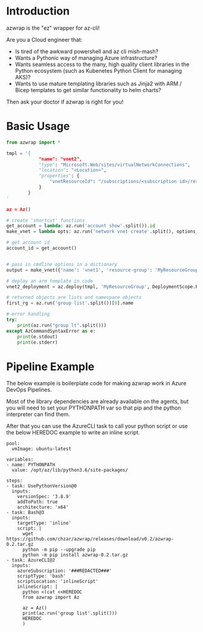 # Introduction
azwrap is the "ez" wrapper for az-cli!

Are you a Cloud engineer that:
* Is tired of the awkward powershell and az cli mish-mash?
* Wants a Pythonic way of managing Azure infrastructure?
* Wants seamless access to the many, high quality client libraries in the Python ecosystem (such as Kubenetes Python Client for managing AKS)?
* Wants to use mature templating libraries such as Jinja2 with ARM / Bicep templates to get similar functionality to helm charts?

Then ask your doctor if azwrap is right for you!

# Basic Usage
```python
from azwrap import *

tmpl = '{
            "name": "vnet2",
            "type": "Microsoft.Web/sites/virtualNetworkConnections",
            "location": "<Location>",
            "properties": {
                "vnetResourceId": "/subscriptions/<subscription id>/resourceGroups/<resource group>/providers/Microsoft.Network/virtualNetworks/<VNet>"
            }
        }
'

az = Az()

# create 'shortcut' functions
get_account = lambda: az.run('account show'.split()).id
make_vnet = lambda opts: az.run('network vnet create'.split(), options_dict=opts)

# get account id
account_id = get_account()


# pass in cmdline options in a dictionary
output = make_vnet({'name': 'vnet1', 'resource-group': 'MyResourceGroup'})

# deploy an arm template in code
vnet2_deployment = az.deploy(tmpl, 'MyResourceGroup', DeploymentScope.ResourceGroup)

# returned objects are lists and namespace objects
first_rg = az.run('group list'.split())[0].name

# error handling
try:
    print(az.run("group lt".split()))
except AzCommandSyntaxError as e:
    print(e.stdout)
    print(e.stderr)
```

# Pipeline Example
The below example is boilerplate code for making azwrap work in Azure DevOps Pipelines.

Most of the library dependencies are already available on the agents, but you will need to set your PYTHONPATH var so that pip and the python interpreter can find them.

After that you can use the AzureCLI task to call your python script or use the below HEREDOC example to write an inline script.


```
pool:
  vmImage: ubuntu-latest

variables:
- name: PYTHONPATH
  value: /opt/az/lib/python3.6/site-packages/

steps:
- task: UsePythonVersion@0
  inputs:
    versionSpec: '3.8.9'
    addToPath: true
    architecture: 'x64'
- task: Bash@3
  inputs:
    targetType: 'inline'
    script: |
      wget https://github.com/chzar/azwrap/releases/download/v0.2/azwrap-0.2.tar.gz
      python -m pip --upgrade pip
      python -m pip install azwrap-0.2.tar.gz
- task: AzureCLI@2
  inputs:
    azureSubscription: '###REDACTED###'
    scriptType: 'bash'
    scriptLocation: 'inlineScript'
    inlineScript: |
      python <(cat <<HEREDOC
      from azwrap import Az

      az = Az()
      print(az.run('group list'.split()))
      HEREDOC
      )
```
